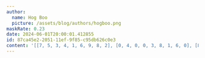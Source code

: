```yaml
---
author:
  name: Hog Boo
  picture: /assets/blog/authors/hogboo.png
maskRate: 0.23
date: 2024-06-01T20:00:01.412855
id: 87ca45e2-2051-11ef-9f85-c95db626c0e3
content: '[[7, 5, 3, 4, 1, 6, 9, 8, 2], [0, 4, 0, 0, 3, 8, 1, 6, 0], [8, 1, 0, 5, 9, 2, 3, 4, 7], [2, 6, 0, 0, 5, 4, 8, 0, 3], [1, 9, 0, 6, 8, 3, 7, 2, 4], [4, 3, 0, 9, 0, 7, 5, 1, 6], [3, 0, 0, 8, 6, 9, 0, 5, 1], [0, 2, 9, 3, 0, 1, 6, 7, 0], [6, 8, 1, 2, 7, 5, 0, 3, 9]]'
---
```

